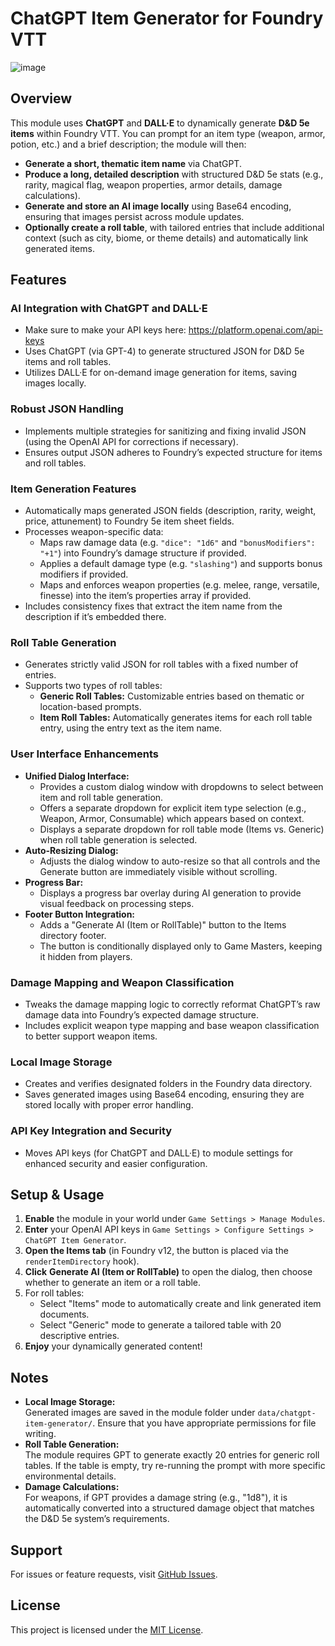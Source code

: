 # ChatGPT Item Generator for Foundry VTT

![image](https://github.com/user-attachments/assets/6b890c07-544d-42b1-829a-4f93b0a73827)


## Overview
This module uses **ChatGPT** and **DALL·E** to dynamically generate **D&D 5e items** within Foundry VTT. You can prompt for an item type (weapon, armor, potion, etc.) and a brief description; the module will then:
- **Generate a short, thematic item name** via ChatGPT.
- **Produce a long, detailed description** with structured D&D 5e stats (e.g., rarity, magical flag, weapon properties, armor details, damage calculations).
- **Generate and store an AI image locally** using Base64 encoding, ensuring that images persist across module updates.
- **Optionally create a roll table**, with tailored entries that include additional context (such as city, biome, or theme details) and automatically link generated items.

## Features

### AI Integration with ChatGPT and DALL·E 
- Make sure to make your API keys here: https://platform.openai.com/api-keys
- Uses ChatGPT (via GPT-4) to generate structured JSON for D&D 5e items and roll tables.
- Utilizes DALL·E for on-demand image generation for items, saving images locally.

### Robust JSON Handling
- Implements multiple strategies for sanitizing and fixing invalid JSON (using the OpenAI API for corrections if necessary).
- Ensures output JSON adheres to Foundry’s expected structure for items and roll tables.

### Item Generation Features
- Automatically maps generated JSON fields (description, rarity, weight, price, attunement) to Foundry 5e item sheet fields.
- Processes weapon-specific data:
  - Maps raw damage data (e.g. `"dice": "1d6"` and `"bonusModifiers": "+1"`) into Foundry’s damage structure if provided.
  - Applies a default damage type (e.g. `"slashing"`) and supports bonus modifiers if provided.
  - Maps and enforces weapon properties (e.g. melee, range, versatile, finesse) into the item’s properties array if provided.
- Includes consistency fixes that extract the item name from the description if it’s embedded there.

### Roll Table Generation
- Generates strictly valid JSON for roll tables with a fixed number of entries.
- Supports two types of roll tables:
  - **Generic Roll Tables:** Customizable entries based on thematic or location-based prompts.
  - **Item Roll Tables:** Automatically generates items for each roll table entry, using the entry text as the item name.

### User Interface Enhancements
- **Unified Dialog Interface:**
  - Provides a custom dialog window with dropdowns to select between item and roll table generation.
  - Offers a separate dropdown for explicit item type selection (e.g., Weapon, Armor, Consumable) which appears based on context.
  - Displays a separate dropdown for roll table mode (Items vs. Generic) when roll table generation is selected.
- **Auto-Resizing Dialog:**
  - Adjusts the dialog window to auto-resize so that all controls and the Generate button are immediately visible without scrolling.
- **Progress Bar:**
  - Displays a progress bar overlay during AI generation to provide visual feedback on processing steps.
- **Footer Button Integration:**
  - Adds a "Generate AI (Item or RollTable)" button to the Items directory footer.
  - The button is conditionally displayed only to Game Masters, keeping it hidden from players.

### Damage Mapping and Weapon Classification
- Tweaks the damage mapping logic to correctly reformat ChatGPT’s raw damage data into Foundry’s expected damage structure.
- Includes explicit weapon type mapping and base weapon classification to better support weapon items.

### Local Image Storage
- Creates and verifies designated folders in the Foundry data directory.
- Saves generated images using Base64 encoding, ensuring they are stored locally with proper error handling.

### API Key Integration and Security
- Moves API keys (for ChatGPT and DALL·E) to module settings for enhanced security and easier configuration.


## Setup & Usage
1. **Enable** the module in your world under `Game Settings > Manage Modules`.
2. **Enter** your OpenAI API keys in `Game Settings > Configure Settings > ChatGPT Item Generator`.
3. **Open the Items tab** (in Foundry v12, the button is placed via the `renderItemDirectory` hook).
4. **Click** **Generate AI (Item or RollTable)** to open the dialog, then choose whether to generate an item or a roll table.
5. For roll tables:
   - Select "Items" mode to automatically create and link generated item documents.
   - Select "Generic" mode to generate a tailored table with 20 descriptive entries.
6. **Enjoy** your dynamically generated content!

## Notes
- **Local Image Storage:**  
  Generated images are saved in the module folder under `data/chatgpt-item-generator/`. Ensure that you have appropriate permissions for file writing.
- **Roll Table Generation:**  
  The module requires GPT to generate exactly 20 entries for generic roll tables. If the table is empty, try re-running the prompt with more specific environmental details.
- **Damage Calculations:**  
  For weapons, if GPT provides a damage string (e.g., "1d8"), it is automatically converted into a structured damage object that matches the D&D 5e system’s requirements.
  
## Support
For issues or feature requests, visit [GitHub Issues](https://github.com/f3rr311/ChatGPT-Item-Gen-for-Foundry-VTT/issues).

## License
This project is licensed under the [MIT License](https://opensource.org/licenses/MIT).

